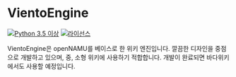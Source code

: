 VientoEngine
====
[![Python 3.5 이상](https://img.shields.io/badge/python->=%203.5-blue.svg)](https://python.org)
[![라이선스](https://img.shields.io/badge/license-BSD%203--Clause-lightgrey.svg)](./LICENSE)

VientoEngine은 openNAMU를 베이스로 한 위키 엔진입니다. 깔끔한 디자인을 중점으로 개발하고 있으며, 중, 소형 위키에 사용하기 적합합니다. 개발이 완료되면 바다위키에서도 사용할 예정입니다.
